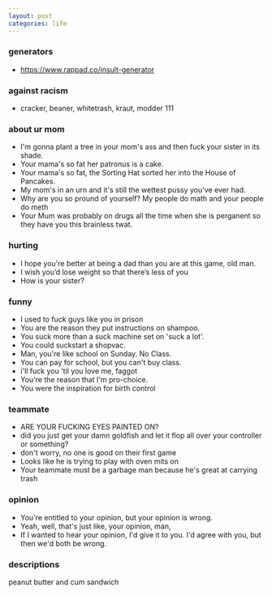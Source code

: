 ```yaml
---
layout: post
categories: life
---
```

### generators
- https://www.rappad.co/insult-generator

### against racism
- cracker, beaner, whitetrash, kraut, modder
111
### about ur mom
- I'm gonna plant a tree in your mom's ass and then fuck your sister in its shade.
- Your mama's so fat her patronus is a cake.
- Your mama's so fat, the Sorting Hat sorted her into the House of Pancakes.
- My mom's in an urn and it's still the wettest pussy you've ever had.
- Why are you so pround of yourself? My people do math and your people do meth
- Your Mum was probably on drugs all the time when she is perganent so they have you this brainless twat.
### hurting
- I hope you're better at being a dad than you are at this game, old man.
- I wish you’d lose weight so that there’s less of you
- How is your sister?
### funny
- I used to fuck guys like you in prison
- You are the reason they put instructions on shampoo.
- You suck more than a suck machine set on 'suck a lot'.
- You could suckstart a shopvac.
- Man, you're like school on Sunday. No Class.
- You can pay for school, but you can't buy class.
- i'll fuck you 'til you love me, faggot
- You're the reason that I'm pro-choice.
- You were the inspiration for birth control
### teammate
- ARE YOUR FUCKING EYES PAINTED ON?
- did you just get your damn goldfish and let it flop all over your controller or something?
- don't worry, no one is good on their first game
- Looks like he is trying to play with oven mits on
- Your teammate must be a garbage man because he's great at carrying trash
### opinion
- You're entitled to your opinion, but your opinion is wrong.
- Yeah, well, that's just like, your opinion, man,
- If I wanted to hear your opinion, I'd give it to you.
I'd agree with you, but then we'd both be wrong.
### descriptions
peanut butter and cum sandwich